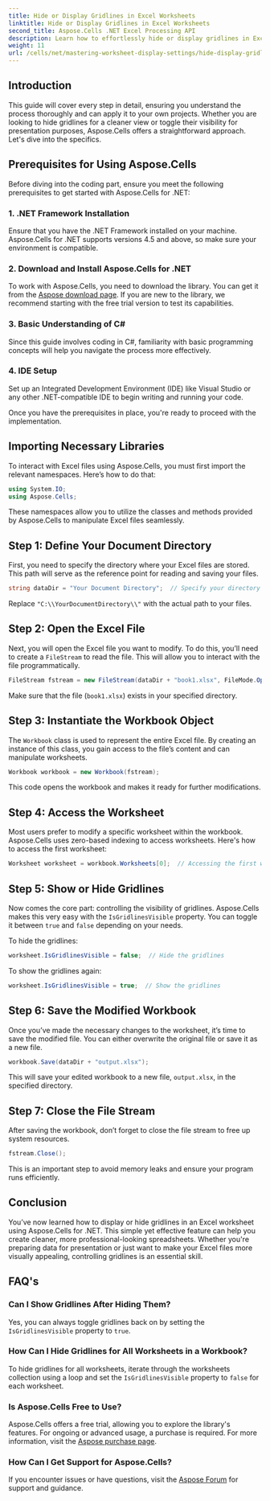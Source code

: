 ```yaml
---
title: Hide or Display Gridlines in Excel Worksheets
linktitle: Hide or Display Gridlines in Excel Worksheets
second_title: Aspose.Cells .NET Excel Processing API
description: Learn how to effortlessly hide or display gridlines in Excel worksheets using Aspose.Cells for .NET. This comprehensive tutorial covers step-by-step instructions.
weight: 11
url: /cells/net/mastering-worksheet-display-settings/hide-display-gridlines/
---
```

## Introduction

This guide will cover every step in detail, ensuring you understand the process thoroughly and can apply it to your own projects. Whether you are looking to hide gridlines for a cleaner view or toggle their visibility for presentation purposes, Aspose.Cells offers a straightforward approach. Let's dive into the specifics.

## Prerequisites for Using Aspose.Cells

Before diving into the coding part, ensure you meet the following prerequisites to get started with Aspose.Cells for .NET:

### 1. .NET Framework Installation
Ensure that you have the .NET Framework installed on your machine. Aspose.Cells for .NET supports versions 4.5 and above, so make sure your environment is compatible.

### 2. Download and Install Aspose.Cells for .NET
To work with Aspose.Cells, you need to download the library. You can get it from the [Aspose download page](https://releases.aspose.com/cells/net/). If you are new to the library, we recommend starting with the free trial version to test its capabilities.

### 3. Basic Understanding of C#
Since this guide involves coding in C#, familiarity with basic programming concepts will help you navigate the process more effectively.

### 4. IDE Setup
Set up an Integrated Development Environment (IDE) like Visual Studio or any other .NET-compatible IDE to begin writing and running your code.

Once you have the prerequisites in place, you're ready to proceed with the implementation.

## Importing Necessary Libraries

To interact with Excel files using Aspose.Cells, you must first import the relevant namespaces. Here’s how to do that:

```csharp
using System.IO;
using Aspose.Cells;
```

These namespaces allow you to utilize the classes and methods provided by Aspose.Cells to manipulate Excel files seamlessly.

## Step 1: Define Your Document Directory

First, you need to specify the directory where your Excel files are stored. This path will serve as the reference point for reading and saving your files.

```csharp
string dataDir = "Your Document Directory";  // Specify your directory here
```

Replace `"C:\\YourDocumentDirectory\\"` with the actual path to your files.

## Step 2: Open the Excel File

Next, you will open the Excel file you want to modify. To do this, you’ll need to create a `FileStream` to read the file. This will allow you to interact with the file programmatically.

```csharp
FileStream fstream = new FileStream(dataDir + "book1.xlsx", FileMode.Open);
```

Make sure that the file (`book1.xlsx`) exists in your specified directory.

## Step 3: Instantiate the Workbook Object

The `Workbook` class is used to represent the entire Excel file. By creating an instance of this class, you gain access to the file’s content and can manipulate worksheets.

```csharp
Workbook workbook = new Workbook(fstream);
```

This code opens the workbook and makes it ready for further modifications.

## Step 4: Access the Worksheet

Most users prefer to modify a specific worksheet within the workbook. Aspose.Cells uses zero-based indexing to access worksheets. Here's how to access the first worksheet:

```csharp
Worksheet worksheet = workbook.Worksheets[0];  // Accessing the first worksheet
```

## Step 5: Show or Hide Gridlines

Now comes the core part: controlling the visibility of gridlines. Aspose.Cells makes this very easy with the `IsGridlinesVisible` property. You can toggle it between `true` and `false` depending on your needs.

To hide the gridlines:

```csharp
worksheet.IsGridlinesVisible = false;  // Hide the gridlines
```

To show the gridlines again:

```csharp
worksheet.IsGridlinesVisible = true;  // Show the gridlines
```

## Step 6: Save the Modified Workbook

Once you’ve made the necessary changes to the worksheet, it’s time to save the modified file. You can either overwrite the original file or save it as a new file.

```csharp
workbook.Save(dataDir + "output.xlsx");
```

This will save your edited workbook to a new file, `output.xlsx`, in the specified directory.

## Step 7: Close the File Stream

After saving the workbook, don’t forget to close the file stream to free up system resources.

```csharp
fstream.Close();
```

This is an important step to avoid memory leaks and ensure your program runs efficiently.

## Conclusion

You’ve now learned how to display or hide gridlines in an Excel worksheet using Aspose.Cells for .NET. This simple yet effective feature can help you create cleaner, more professional-looking spreadsheets. Whether you're preparing data for presentation or just want to make your Excel files more visually appealing, controlling gridlines is an essential skill.

## FAQ's

### Can I Show Gridlines After Hiding Them?
Yes, you can always toggle gridlines back on by setting the `IsGridlinesVisible` property to `true`.

### How Can I Hide Gridlines for All Worksheets in a Workbook?
To hide gridlines for all worksheets, iterate through the worksheets collection using a loop and set the `IsGridlinesVisible` property to `false` for each worksheet.

### Is Aspose.Cells Free to Use?
Aspose.Cells offers a free trial, allowing you to explore the library's features. For ongoing or advanced usage, a purchase is required. For more information, visit the [Aspose purchase page](https://purchase.aspose.com/buy).

### How Can I Get Support for Aspose.Cells?
If you encounter issues or have questions, visit the [Aspose Forum](https://forum.aspose.com/c/cells/9) for support and guidance.
